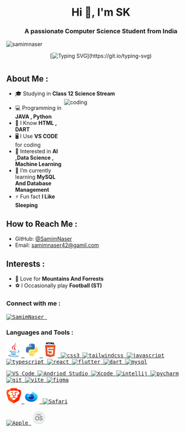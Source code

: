<h1 align="center">Hi 👋, I'm SK </h1>
<h3 align="center">A passionate Computer Science Student from India</h3>

<p align="left"> <img src="https://komarev.com/ghpvc/?username=samimnaser&label=Profile%20views&color=0e75b6&style=flat" alt="samimnaser" /> </p>


<div align="center">
  
[![Typing SVG](https://readme-typing-svg.demolab.com?font=Fira+Code&weight=500&size=18&duration=3500&pause=2000&center=true&vCenter=true&random=true&width=480&height=30&lines=Learing+From+Mistakes.;Cracking+Code,+Embracing+Evolution.;Code,+Coffee,+Repeat.)](https://git.io/typing-svg)

</div>

<h1></h1>



<h2 align="left"> About Me :</h2>

- 🎓 Studying in **Class 12 Science Stream**
  <img align="right" alt="coding"  height="260" width="350" src="https://raw.githubusercontent.com/jackpraveenraj/Donut-CPP/main/Donut-C.gif" /> </p>
- 💻 Programming in **JAVA , Python**
- 📏 I Know **HTML , DART**
- 🖥️ I Use **VS CODE** for coding
- 🤖 Interested in **AI ,Data Science , Machine Learning**
- 🌱 I’m currently learning **MySQL And Database Management**
- ⚡ Fun fact **I Like Sleeping**


<h2 align="left"> How to Reach Me :</h2>

- GitHub: [@SamimNaser](https://github.com/SamimNaser)
- Email: [samimnaser42@gamil.com](samimnaser42@gmail.com)

<h2 align="left"> Interests :</h2>

- 🗻 Love for **Mountains And Forrests**
- ⚽ I Occasionally play **Football (ST)**



<h3 align="left"> Connect with me :</h3>
<p align="left">
<kbd> <a href="https://instagram.com/samimnaser_" target="blank"><img align="center" src="https://raw.githubusercontent.com/rahuldkjain/github-profile-readme-generator/master/src/images/icons/Social/instagram.svg" alt="SamimNaser_" height="40" width="40" /> </a> </kbd>
</p>

<h3 align="left"> Languages and Tools :</h3>
<p align="left"> 

<kbd> <a href="https://www.java.com" target="_blank" rel="noreferrer"> <img src="https://raw.githubusercontent.com/devicons/devicon/master/icons/java/java-original.svg" alt="java" width="40" height="40"/>  </kbd> </a> <kbd> <a href="https://www.python.org" target="_blank" rel="noreferrer"> <img src="https://raw.githubusercontent.com/devicons/devicon/master/icons/python/python-original.svg" alt="python" width="40" height="40"/> </kbd> </a> <kbd> <a href="https://www.w3schools.com/html/" target="_blank" rel="noreferrer"> <img src="https://raw.githubusercontent.com/devicons/devicon/master/icons/html5/html5-original-wordmark.svg" alt="html5" width="40" height="40"/> </kbd> </a> <kbd> <a href="https://www.w3schools.com/css/" target="_blank" rel="noreferrer"> <img src="https://cdn.jsdelivr.net/gh/devicons/devicon@latest/icons/css3/css3-original-wordmark.svg" alt ="css3" width="40" height="40"/> </kbd> </a> <kbd> <a href="https://tailwindcss.com/" target="_blank" rel="noreferrer"> <img src="https://cdn.jsdelivr.net/gh/devicons/devicon@latest/icons/tailwindcss/tailwindcss-original.svg" alt ="tailwindcss" width="40" height="40"/> </kbd> </a> <kbd> <a href="https://www.w3schools.com/js/default.asp" target="_blank" rel="noreferrer"> <img src="https://cdn.jsdelivr.net/gh/devicons/devicon@latest/icons/javascript/javascript-original.svg" alt ="javascript" width="40" height="40"/> </kbd> </a> <kbd> <a href="https://www.w3schools.com/typescript/" target="_blank" rel="noreferrer"> <img src="https://cdn.jsdelivr.net/gh/devicons/devicon@latest/icons/typescript/typescript-original.svg" alt ="typescript" width="40" height="40"/> </kbd> </a>  <kbd> <a href="https://www.w3schools.com/react/" target="_blank" rel="noreferrer"> <img src="https://cdn.jsdelivr.net/gh/devicons/devicon@latest/icons/react/react-original.svg" alt ="react" width="40" height="40"/> </kbd> </a> <kbd> <a href="https://flutter.dev" target="_blank" rel="noreferrer"> <img src="https://cdn.jsdelivr.net/gh/devicons/devicon@latest/icons/flutter/flutter-original.svg"  alt="flutter" width="40" height="40"/> </kbd> </a>
<kbd> <a href="https://dart.dev" target="_blank" rel="noreferrer"> <img src="https://cdn.jsdelivr.net/gh/devicons/devicon@latest/icons/dart/dart-original.svg" 
alt="dart" alt="dart" width="40" height="40" /> </kbd> </a> <kbd> <a href=https://www.mysql.com/ target="_blank" rel="noreferrer"> <img src="https://cdn.jsdelivr.net/gh/devicons/devicon@latest/icons/mysql/mysql-plain-wordmark.svg" alt="mysql" width="40" height="40"/> </kbd> </a> 

<kbd> <a href="https://code.visualstudio.com/" target="_blank" rel="noreferrer"> <img src="https://cdn.jsdelivr.net/gh/devicons/devicon@latest/icons/vscode/vscode-original.svg" alt="VS Code" width="40" height="40"/> </kbd> </a> <kbd> <a href="https://developer.android.com/studio" target="_blank" rel="noreferrer"> <img src="https://cdn.jsdelivr.net/gh/devicons/devicon@latest/icons/androidstudio/androidstudio-original.svg" alt="Andriod Studio" width="40" height="40" /> </kbd> </a>
<kbd> <a href="https://developer.apple.com/xcode/" target="_blank" rel="noreferrer">  <img src="https://cdn.jsdelivr.net/gh/devicons/devicon@latest/icons/xcode/xcode-original.svg" alt="Xcode" width="40" height="40" /> </kbd> </a> <kbd> <a href=https://www.jetbrains.com/idea/ target="_blank" rel="noreferrer"> <img src="https://cdn.jsdelivr.net/gh/devicons/devicon@latest/icons/intellij/intellij-original.svg" alt="intellij" width="40" height="40"/> </kbd> </a>  </a> <kbd> <a href=https://www.jetbrains.com/pycharm/ target="_blank" rel="noreferrer"> <img src="https://cdn.jsdelivr.net/gh/devicons/devicon@latest/icons/pycharm/pycharm-original.svg" alt="pycharm" width="40" height="40"/> </kbd> </a> <kbd> <a href=https://git-scm.com/ target="_blank" rel="noreferrer"> <img src="https://cdn.jsdelivr.net/gh/devicons/devicon@latest/icons/git/git-original.svg" alt="git" width="40" height="40"/> </kbd> </a> <kbd> <a href="https://vite.dev/" target="_blank" rel="noreferrer"> <img src="https://cdn.jsdelivr.net/gh/devicons/devicon@latest/icons/vitejs/vitejs-original.svg" alt="vite" width="40" height="40"/> </kbd> </a> <kbd> <a href="https://www.figma.com" target="_blank" rel="noreferrer"> <img src="https://cdn.jsdelivr.net/gh/devicons/devicon@latest/icons/figma/figma-original.svg" alt="figma" width="40" height="40"/> </kbd> </a>
          

<kbd> <a href=https://brave.com/ target="_blank" rel="noreferrer"> <img src=https://raw.githubusercontent.com/SamimNaser/SamimNaser/refs/heads/main/Brave_lion_icon.svg alt="Brave" width="40" height="40"/> </kbd> </a> <kbd> <a href=https://www.apple.com/in/safari/ target="_blank" rel="noreferrer"> <img src="https://raw.githubusercontent.com/SamimNaser/SamimNaser/refs/heads/main/firefox-browser-developer-edition.svg" alt="firefoxdeveloper" width="40" height="40"/> </kbd> </a> <kbd> <a href=https://www.apple.com/in/safari/ target="_blank" rel="noreferrer"> <img src="https://cdn.jsdelivr.net/gh/devicons/devicon@latest/icons/safari/safari-original.svg" alt="Safari" width="40" height="40"/> </kbd> </a> 

<kbd> <a href=https://www.apple.com/in/ target="_blank" rel="noreferrer"> <img src="https://cdn.jsdelivr.net/gh/devicons/devicon@latest/icons/apple/apple-original.svg" alt="Apple" width="40" height="40"/> </kbd> </a> <kbd> <a href=https://www.apple.com/in/macos/macos-sequoia/ target="_blank" rel="noreferrer"> <img src="https://raw.githubusercontent.com/SamimNaser/SamimNaser/refs/heads/main/icons8-macos-480.svg" alt="MacOS" width="40" height="40"/> </kbd> </a> 


</p>
